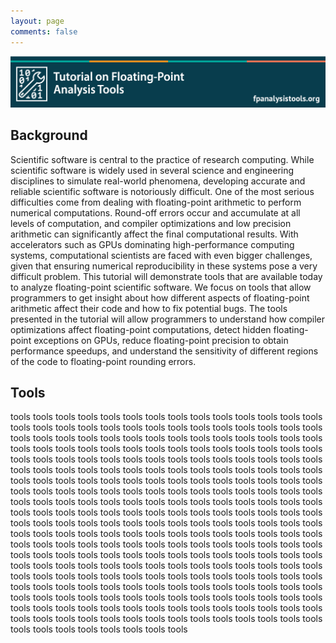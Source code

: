 ```yaml
---
layout: page
comments: false
---
```


<img src="img/tutorial-banner-5.png" alt="banner" style="width:1200px;" />


## Background

Scientific software is central to the practice of research computing. 
While scientific software is widely used in several science and engineering disciplines to simulate real-world phenomena, 
developing accurate and 
reliable scientific software is notoriously difficult. One of the most serious 
difficulties come from dealing with floating-point arithmetic to perform numerical computations. Round-off errors occur and accumulate at all levels of computation, and 
compiler optimizations and low precision arithmetic can significantly affect the final computational results.
With accelerators such as GPUs dominating high-performance computing systems, computational scientists are faced with even bigger challenges, 
given that ensuring numerical reproducibility in these systems pose a very difficult problem.
This tutorial will demonstrate tools that are available today to analyze floating-point scientific software. We focus on tools that allow 
programmers to get insight about how different aspects of floating-point arithmetic affect their code and how to fix potential bugs. 
The tools presented in the tutorial will allow programmers to understand how compiler optimizations affect floating-point computations, detect hidden floating-point exceptions on GPUs, reduce floating-point precision to obtain performance speedups, and understand the sensitivity of different regions of the code to floating-point rounding errors.

## Tools

tools tools tools
tools tools tools
tools tools tools
tools tools tools
tools tools tools
tools tools tools
tools tools tools
tools tools tools
tools tools tools
tools tools tools
tools tools tools
tools tools tools
tools tools tools
tools tools tools
tools tools tools
tools tools tools
tools tools tools
tools tools tools
tools tools tools
tools tools tools
tools tools tools
tools tools tools
tools tools tools
tools tools tools
tools tools tools
tools tools tools
tools tools tools
tools tools tools
tools tools tools
tools tools tools
tools tools tools
tools tools tools
tools tools tools
tools tools tools
tools tools tools
tools tools tools
tools tools tools
tools tools tools
tools tools tools
tools tools tools
tools tools tools
tools tools tools
tools tools tools
tools tools tools
tools tools tools
tools tools tools
tools tools tools
tools tools tools
tools tools tools
tools tools tools
tools tools tools
tools tools tools
tools tools tools
tools tools tools
tools tools tools
tools tools tools
tools tools tools
tools tools tools
tools tools tools
tools tools tools
tools tools tools
tools tools tools
tools tools tools
tools tools tools
tools tools tools
tools tools tools
tools tools tools
tools tools tools
tools tools tools
tools tools tools
tools tools tools
tools tools tools
tools tools tools
tools tools tools
tools tools tools
tools tools tools
tools tools tools
tools tools tools
tools tools tools
tools tools tools
tools tools tools
tools tools tools
tools tools tools
tools tools tools
tools tools tools
tools tools tools
tools tools tools
tools tools tools
tools tools tools
tools tools tools
tools tools tools
tools tools tools
tools tools tools
tools tools tools
tools tools tools
tools tools tools


